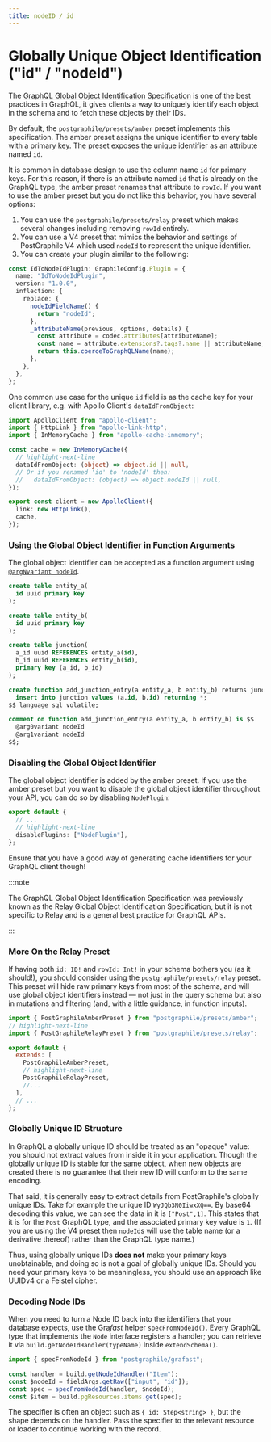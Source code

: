 ```yaml
---
title: nodeID / id
---
```


# Globally Unique Object Identification ("id" / "nodeId")

The [GraphQL Global Object Identification
Specification](https://facebook.github.io/relay/graphql/objectidentification.htm)
is one of the best practices in GraphQL, it gives clients a way to uniquely identify
each object in the schema and to fetch these objects by their IDs.

By default, the `postgraphile/presets/amber` preset implements this specification.
The amber preset assigns the unique identifier to every table with a primary key.
The preset exposes the unique identifier as an attribute named `id`.

It is common in database design to use the column name `id` for primary keys. For
this reason, if there is an attribute named `id` that is already on the GraphQL type,
the amber preset renames that attribute to `rowId`. If you want to use the amber
preset but you do not like this behavior, you have several options:

1. You can use the `postgraphile/presets/relay` preset which makes several changes
   including removing `rowId` entirely.
2. You can use a V4 preset that mimics the behavior and settings of PostGraphile V4
   which used `nodeId` to represent the unique identifier.
3. You can create your plugin similar to the following:

```ts
const IdToNodeIdPlugin: GraphileConfig.Plugin = {
  name: "IdToNodeIdPlugin",
  version: "1.0.0",
  inflection: {
    replace: {
      nodeIdFieldName() {
        return "nodeId";
      },
      _attributeName(previous, options, details) {
        const attribute = codec.attributes[attributeName];
        const name = attribute.extensions?.tags?.name || attributeName;
        return this.coerceToGraphQLName(name);
      },
    },
  },
};
```

One common use case for the unique `id` field is as the cache key for your client
library, e.g. with Apollo Client's `dataIdFromObject`:

```ts
import ApolloClient from "apollo-client";
import { HttpLink } from "apollo-link-http";
import { InMemoryCache } from "apollo-cache-inmemory";

const cache = new InMemoryCache({
  // highlight-next-line
  dataIdFromObject: (object) => object.id || null,
  // Or if you renamed 'id' to 'nodeId' then:
  //   dataIdFromObject: (object) => object.nodeId || null,
});

export const client = new ApolloClient({
  link: new HttpLink(),
  cache,
});
```

### Using the Global Object Identifier in Function Arguments

The global object identifier can be accepted as a function argument using
[`@argNvariant nodeId`](./smart-tags#arg0variant-arg1variant-).

```sql
create table entity_a(
  id uuid primary key
);

create table entity_b(
  id uuid primary key
);

create table junction(
  a_id uuid REFERENCES entity_a(id),
  b_id uuid REFERENCES entity_b(id),
  primary key (a_id, b_id)
);

create function add_junction_entry(a entity_a, b entity_b) returns junction as $$
  insert into junction values (a.id, b.id) returning *;
$$ language sql volatile;

comment on function add_junction_entry(a entity_a, b entity_b) is $$
  @arg0variant nodeId
  @arg1variant nodeId
$$;
```

### Disabling the Global Object Identifier

The global object identifier is added by the amber preset. If you use the amber
preset but you want to disable the global object identifier throughout your API,
you can do so by disabling `NodePlugin`:

```ts title="graphile.config.mjs"
export default {
  // ...
  // highlight-next-line
  disablePlugins: ["NodePlugin"],
};
```

Ensure that you have a good way of generating cache identifiers for your GraphQL
client though!

:::note

The GraphQL Global Object Identification Specification was previously
known as the Relay Global Object Identification Specification, but it is not
specific to Relay and is a general best practice for GraphQL APIs.

:::

### More On the Relay Preset

If having both `id: ID!` and `rowId: Int!` in your schema bothers you (as it
should!), you should consider using the `postgraphile/presets/relay` preset.
This preset will hide raw primary keys from most of the schema, and will use
global object identifiers instead — not just in the query schema but also in
mutations and filtering (and, with a little guidance, in function inputs).

```js title="graphile.config.mjs"
import { PostGraphileAmberPreset } from "postgraphile/presets/amber";
// highlight-next-line
import { PostGraphileRelayPreset } from "postgraphile/presets/relay";

export default {
  extends: [
    PostGraphileAmberPreset,
    // highlight-next-line
    PostGraphileRelayPreset,
    //...
  ],
  // ...
};
```

### Globally Unique ID Structure

In GraphQL a globally unique ID should be treated as an "opaque" value: you should
not extract values from inside it in your application. Though the globally unique
ID is stable for the same object, when new objects are created there is no guarantee
that their new ID will conform to the same encoding.

That said, it is generally easy to extract details from PostGraphile's globally
unique IDs. Take for example the unique ID `WyJQb3N0IiwxXQ==`. By base64 decoding
this value, we can see the data in it is `["Post",1]`. This states that it is for
the `Post` GraphQL type, and the associated primary key value is `1`. (If you are
using the V4 preset then `nodeId`s will use the table name (or a derivative thereof)
rather than the GraphQL type name.)

Thus, using globally unique IDs **does not** make your primary keys unobtainable, and
doing so is not a goal of globally unique IDs. Should you need your primary keys to
be meaningless, you should use an approach like UUIDv4 or a Feistel cipher.

### Decoding Node IDs

When you need to turn a Node ID back into the identifiers that your database
expects, use the Gra*fast* helper `specFromNodeId()`. Every GraphQL type that
implements the `Node` interface registers a handler; you can retrieve it via
`build.getNodeIdHandler(typeName)` inside `extendSchema()`.

```ts
import { specFromNodeId } from "postgraphile/grafast";

const handler = build.getNodeIdHandler("Item");
const $nodeId = fieldArgs.getRaw(["input", "id"]);
const spec = specFromNodeId(handler, $nodeId);
const $item = build.pgResources.items.get(spec);
```

The specifier is often an object such as `{ id: Step<string> }`, but the
shape depends on the handler. Pass the specifier to the relevant resource or
loader to continue working with the record.
